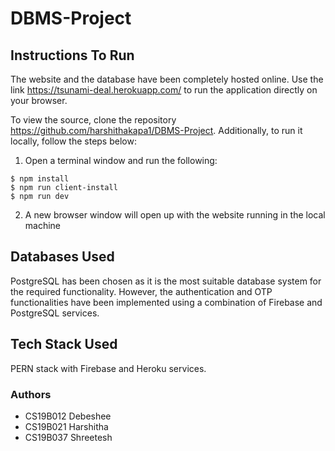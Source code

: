 # DBMS-Project

## Instructions To Run
The website and the database have been completely hosted online. Use the link https://tsunami-deal.herokuapp.com/ to run the application directly on your browser.

To view the source, clone the repository https://github.com/harshithakapa1/DBMS-Project. Additionally, to run it locally, follow the steps below:
1. Open a terminal window and run the following:
```
$ npm install
$ npm run client-install
$ npm run dev
```
2. A new browser window will open up with the website running in the local machine

## Databases Used
PostgreSQL has been chosen as it is the most suitable database system for the required functionality. However, the authentication and OTP functionalities have been implemented using a combination of Firebase and PostgreSQL services.

## Tech Stack Used
PERN stack with Firebase and Heroku services.

### Authors
* CS19B012 Debeshee
* CS19B021 Harshitha
* CS19B037 Shreetesh
